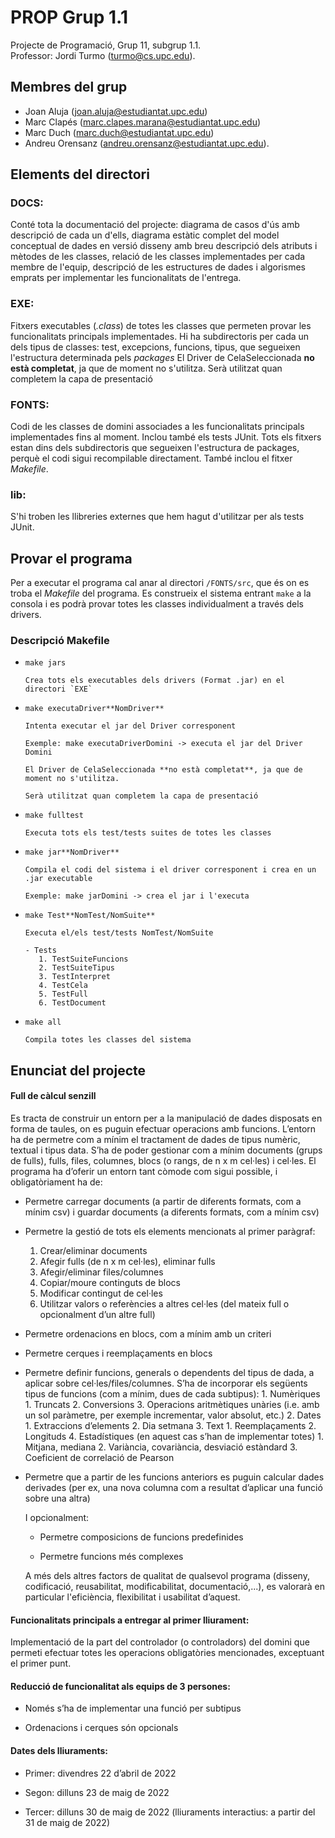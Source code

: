 # PROP Grup 1.1
Projecte de Programació, Grup 11, subgrup 1.1. <br>Professor: Jordi Turmo ([turmo@cs.upc.edu]()).

## Membres del grup

- Joan Aluja ([joan.aluja@estudiantat.upc.edu]())
- Marc Clapés ([marc.clapes.marana@estudiantat.upc.edu]())
- Marc Duch ([marc.duch@estudiantat.upc.edu]())
- Andreu Orensanz ([andreu.orensanz@estudiantat.upc.edu]()).

## Elements del directori

### DOCS:
Conté tota la documentació del projecte: diagrama de casos d'ús amb descripció de cada un d'ells, diagrama estàtic
complet del model conceptual de dades en versió disseny amb breu descripció dels atributs i mètodes de les classes, 
relació de les classes implementades per cada membre de l'equip, descripció de les estructures de dades i algorismes 
emprats per implementar les funcionalitats de l'entrega.

### EXE:
Fitxers executables (*.class*) de totes les classes que permeten provar les funcionalitats principals implementades.
Hi ha subdirectoris per cada un dels tipus de classes: test, excepcions, funcions, tipus, que segueixen l'estructura
determinada pels *packages*
El Driver de CelaSeleccionada **no està completat**, ja que de moment no s'utilitza.
Serà utilitzat quan completem la capa de presentació

### FONTS:
Codi de les classes de domini associades a les funcionalitats principals implementades fins al moment. Inclou també els
tests JUnit. Tots els fitxers estan dins dels subdirectoris que segueixen l'estructura de packages, perquè el codi sigui
recompilable directament. També inclou el fitxer *Makefile*.

### lib:
S'hi troben les llibreries externes que hem hagut d'utilitzar per als tests JUnit.

## Provar el programa

Per a executar el programa cal anar al directori `/FONTS/src`, que és on es troba el *Makefile* del programa. Es
construeix el sistema entrant `make` a la consola i es podrà provar totes les classes individualment a través dels 
drivers.

### Descripció Makefile


- `make jars`

      Crea tots els executables dels drivers (Format .jar) en el directori `EXE`

- `make executaDriver**NomDriver**`

      Intenta executar el jar del Driver corresponent

      Exemple: make executaDriverDomini -> executa el jar del Driver Domini

      El Driver de CelaSeleccionada **no està completat**, ja que de moment no s'utilitza.

      Serà utilitzat quan completem la capa de presentació

- `make fulltest`

      Executa tots els test/tests suites de totes les classes

- `make jar**NomDriver**`

      Compila el codi del sistema i el driver corresponent i crea en un .jar executable

      Exemple: make jarDomini -> crea el jar i l'executa

- `make Test**NomTest/NomSuite**`

      Executa el/els test/tests NomTest/NomSuite

      - Tests
         1. TestSuiteFuncions
         2. TestSuiteTipus
         3. TestInterpret
         4. TestCela
         5. TestFull
         6. TestDocument


- `make all`

      Compila totes les classes del sistema

## Enunciat del projecte

#### Full de càlcul senzill
Es tracta de construir un entorn per a la manipulació de dades disposats en forma de taules, on es puguin efectuar 
operacions amb funcions.
L’entorn ha de permetre com a mínim el tractament de dades de tipus numèric, textual i tipus data. S’ha de poder 
gestionar com a mínim documents (grups de fulls), fulls, files, columnes, blocs (o rangs, de n x m cel·les) i cel·les.
El programa ha d’oferir un entorn tant còmode com sigui possible, i obligatòriament ha de:

- Permetre carregar documents (a partir de diferents formats, com a mínim csv) i guardar documents (a diferents formats,
  com a mínim csv)

- Permetre la gestió de tots els elements mencionats al primer paràgraf:
   1. Crear/eliminar documents
   2. Afegir fulls (de n x m cel·les), eliminar fulls
   3. Afegir/eliminar files/columnes
   4. Copiar/moure continguts de blocs
   5. Modificar contingut de cel·les
   6. Utilitzar valors o referències a altres cel·les (del mateix full o opcionalment d’un altre full)

- Permetre ordenacions en blocs, com a mínim amb un criteri 

- Permetre cerques i reemplaçaments en blocs 

- Permetre definir funcions, generals o dependents del tipus de dada, a aplicar sobre cel·les/files/columnes. S’ha de 
incorporar els següents tipus de funcions (com a mínim, dues de cada subtipus):
      1. Numèriques
         1. Truncats
         2. Conversions
         3. Operacions aritmètiques unàries (i.e. amb un sol paràmetre, per exemple incrementar, valor absolut, etc.)
      2. Dates
         1. Extraccions d’elements
         2. Dia setmana
      3. Text
         1. Reemplaçaments
         2. Longituds
      4. Estadístiques (en aquest cas s’han de implementar totes)
         1. Mitjana, mediana
         2. Variància, covariància, desviació estàndard 
         3. Coeficient de correlació de Pearson

- Permetre que a partir de les funcions anteriors es puguin calcular dades derivades (per ex, una nova columna com a 
resultat d’aplicar una funció sobre una altra)
   
   I opcionalment:

   - Permetre composicions de funcions predefinides

   - Permetre funcions més complexes
                        
   A més dels altres factors de qualitat de qualsevol programa (disseny, codificació, reusabilitat, modificabilitat, 
   documentació,...), es valorarà en particular l'eficiència, flexibilitat i usabilitat d’aquest.
   
#### Funcionalitats principals a entregar al primer lliurament:
Implementació de la part del controlador (o controladors) del domini que permeti efectuar totes les operacions 
obligatòries mencionades, exceptuant el primer punt.

#### Reducció de funcionalitat als equips de 3 persones:

- Només s’ha de implementar una funció per subtipus

- Ordenacions i cerques són opcionals

#### Dates dels lliuraments:

- Primer: divendres 22 d’abril de 2022

- Segon: dilluns 23 de maig de 2022

- Tercer: dilluns 30 de maig de 2022 (lliuraments interactius: a partir del 31 de maig de 2022)

